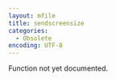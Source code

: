 ```yaml
---
layout: mfile
title: sendscreensize
categories:
  - Obsolete
encoding: UTF-8
---
```


Function not yet documented.